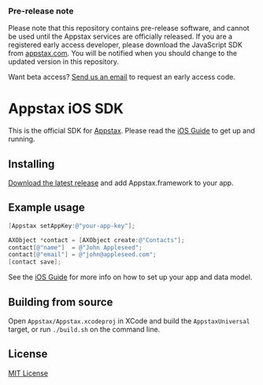 
### Pre-release note

Please note that this repository contains pre-release software, and cannot be used until the Appstax services are officially released. If you are a registered early access developer, please download the JavaScript SDK from [appstax.com](http://appstax.com/#/download). You will be notified when you should change to the updated version in this repository.

Want beta access? [Send us an email](ea@appstax.com) to request an early access code.

Appstax iOS SDK
===============

This is the official SDK for [Appstax](http://appstax.com). Please read the [iOS Guide](http://appstax.com/docs/Guides/iOS-SDK-Guide.html) to get up and running.

Installing
----------

[Download the latest release](https://github.com/appstax/appstax-ios/releases/latest) and add Appstax.framework to your app.


Example usage
-------------

```objective-c
[Appstax setAppKey:@"your-app-key"];

AXObject *contact = [AXObject create:@"Contacts"];
contact[@"name"]  = @"John Appleseed";
contact[@"email"] = @"john@appleseed.com";
[contact save];
```

See the [iOS Guide](http://appstax.com/docs/Guides/iOS-SDK-Guide.html) for more info on how to set up your app and data model.


Building from source
--------------------

Open `Appstax/Appstax.xcodeproj` in XCode and build the `AppstaxUniversal` target, or run `./build.sh` on the command line.


License
-------

[MIT License](LICENSE)


